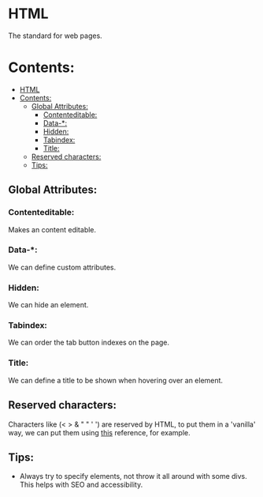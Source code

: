# HTML

The standard for web pages.

# Contents:
- [HTML](#html)
- [Contents:](#contents)
  - [Global Attributes:](#global-attributes)
    - [Contenteditable:](#contenteditable)
    - [Data-*:](#data-)
    - [Hidden:](#hidden)
    - [Tabindex:](#tabindex)
    - [Title:](#title)
  - [Reserved characters:](#reserved-characters)
  - [Tips:](#tips)

## Global Attributes:

### Contenteditable:

Makes an content editable.

### Data-*:

We can define custom attributes.

### Hidden:

We can hide an element.

### Tabindex:

We can order the tab button indexes on the page.

### Title:

We can define a title to be shown when hovering over an element.

## Reserved characters:

Characters like (< > & " " ' ') are reserved by HTML, to put them in a 'vanilla' way, we can put them using [this](https://dev.w3.org/html5/html-author/charref) reference, for example.

## Tips:

- Always try to specify elements, not throw it all around with some divs. This helps with SEO and accessibility.